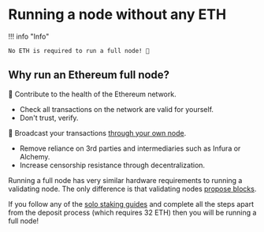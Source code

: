 # Running a node without any ETH

!!! info "Info"

    No ETH is required to run a full node! 🥳


## Why run an Ethereum full node?

🍎 Contribute to the health of the Ethereum network.

* Check all transactions on the network are valid for yourself.
* Don't trust, verify.

📡 Broadcast your transactions [through your own node](/tutorials/rpc-endpoint).

* Remove reliance on 3rd parties and intermediaries such as Infura or Alchemy.
* Increase censorship resistance through decentralization.

Running a full node has very similar hardware requirements to running a validating node. The only difference is that validating nodes [propose blocks](/introduction/staking-glossary#block-proposer).

If you follow any of the [solo staking guides](/tutorials/solo-staking-guides) and complete all the steps apart from the deposit process (which requires 32 ETH) then you will be running a full node!
